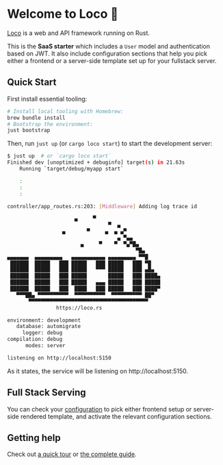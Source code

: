 # Welcome to Loco :train:

[Loco](https://loco.rs) is a web and API framework running on Rust.

This is the **SaaS starter** which includes a `User` model and authentication based on JWT.
It also include configuration sections that help you pick either a frontend or a server-side template set up for your fullstack server.

## Quick Start

First install essential tooling:

```sh
# Install local tooling with Homebrew:
brew bundle install
# Bootstrap the environment:
just bootstrap
```

Then, run `just up` (or `cargo loco start`) to start the development server:

```sh
$ just up  # or `cargo loco start`
Finished dev [unoptimized + debuginfo] target(s) in 21.63s
    Running `target/debug/myapp start`

    :
    :
    :

controller/app_routes.rs:203: [Middleware] Adding log trace id

                      ▄     ▀
                                 ▀  ▄
                  ▄       ▀     ▄  ▄ ▄▀
                                    ▄ ▀▄▄
                        ▄     ▀    ▀  ▀▄▀█▄
                                          ▀█▄
▄▄▄▄▄▄▄  ▄▄▄▄▄▄▄▄▄   ▄▄▄▄▄▄▄▄▄▄▄ ▄▄▄▄▄▄▄▄▄ ▀▀█
 ██████  █████   ███ █████   ███ █████   ███ ▀█
 ██████  █████   ███ █████   ▀▀▀ █████   ███ ▄█▄
 ██████  █████   ███ █████       █████   ███ ████▄
 ██████  █████   ███ █████   ▄▄▄ █████   ███ █████
 ██████  █████   ███  ████   ███ █████   ███ ████▀
   ▀▀▀██▄ ▀▀▀▀▀▀▀▀▀▀  ▀▀▀▀▀▀▀▀▀▀  ▀▀▀▀▀▀▀▀▀▀ ██▀
       ▀▀▀▀▀▀▀▀▀▀▀▀▀▀▀▀▀▀▀▀▀▀▀▀▀▀▀▀▀▀▀▀▀▀▀▀▀▀▀
                https://loco.rs

environment: development
   database: automigrate
     logger: debug
compilation: debug
      modes: server

listening on http://localhost:5150
```

As it states, the service will be listening on http://localhost:5150.

## Full Stack Serving

You can check your [configuration](config/development.yaml) to pick either frontend setup or server-side rendered template, and activate the relevant configuration sections.

## Getting help

Check out [a quick tour](https://loco.rs/docs/getting-started/tour/) or [the complete guide](https://loco.rs/docs/getting-started/guide/).
